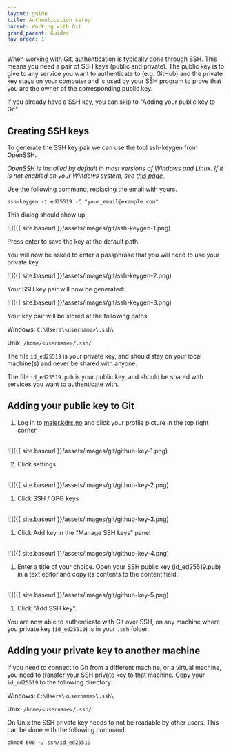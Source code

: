 ```yaml
---
layout: guide
title: Authentication setup
parent: Working with Git
grand_parent: Guides
nav_order: 1
---
```


When working with Git, authentication is typically done through SSH. This means you need a pair of SSH keys (public and private). The public key is to give to any service you want to authenticate to (e.g. GitHub) and the private key stays on your computer and is used by your SSH program to prove that you are the owner of the corresponding public key.

If you already have a SSH key, you can skip to "Adding your public key to Git"

## Creating SSH keys

To generate the SSH key pair we can use the tool ssh-keygen from OpenSSH.

*OpenSSH is installed by default in most versions of Windows and Linux. If it is not enabled on your Windows system, see [this page.](https://learn.microsoft.com/en-us/windows-server/administration/openssh/openssh_install_firstuse?tabs=powershell&pivots=windows-server-2025)*

Use the following command, replacing the email with yours.

`ssh-keygen -t ed25519 -C "your_email@example.com"`

This dialog should show up:

![]({{ site.baseurl }}/assets/images/git/ssh-keygen-1.png)

Press enter to save the key at the default path.


You will now be asked to enter a passphrase that you will need to use your private key.

![]({{ site.baseurl }}/assets/images/git/ssh-keygen-2.png)


Your SSH key pair will now be generated: 

![]({{ site.baseurl }}/assets/images/git/ssh-keygen-3.png)

Your key pair will be stored at the following paths:

Windows: `C:\Users\<username>\.ssh\`

Unix: `/home/<username>/.ssh/`

The file `id_ed25519` is your private key, and should stay on your local machine(s) and never be shared with anyone.

The file `id_ed25519.pub` is your public key, and should be shared with services you want to authenticate with.

## Adding your public key to Git

1. Log in to [maler.kdrs.no](https://maler.kdrs.no/) and click your profile picture in the top right corner
<br>
![]({{ site.baseurl }}/assets/images/git/github-key-1.png)

2. Click settings
<br>
![]({{ site.baseurl }}/assets/images/git/github-key-2.png)

1. Click SSH / GPG keys
<br>
![]({{ site.baseurl }}/assets/images/git/github-key-3.png)

1. Click Add key in the "Manage SSH keys" panel
<br>
![]({{ site.baseurl }}/assets/images/git/github-key-4.png)

1. Enter a title of your choice. Open your SSH public key (id_ed25519.pub) in a text editor and copy its contents to the content field.
<br>
![]({{ site.baseurl }}/assets/images/git/github-key-5.png)

1. Click "Add SSH key".

You are now able to authenticate with Git over SSH, on any machine where you private key (`id_ed25519`) is in your `.ssh` folder.

## Adding your private key to another machine

If you need to connect to Git from a different machine, or a virtual machine, you need to transfer your SSH private key to that machine. Copy your `id_ed25519` to the following directory:

Windows: `C:\Users\<username>\.ssh\`

Unix: `/home/<username>/.ssh/`

On Unix the SSH private key needs to not be readable by other users. This can be done with the following command:

`chmod 600 ~/.ssh/id_ed25519` 

